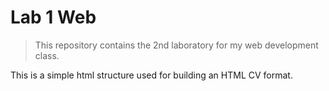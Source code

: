 # Lab 1 Web

>This repository contains the 2nd laboratory for my web development class.

This is a simple html structure used for building an HTML CV format.